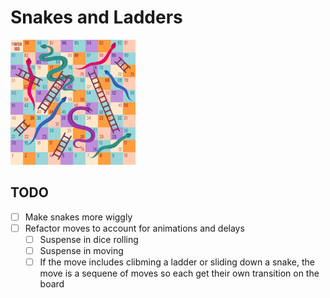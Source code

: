 # Snakes and Ladders

<img src="https://github.com/farskid/maropelleh/blob/main/public/poster.png" width="200" height="200" />

## TODO

- [ ] Make snakes more wiggly
- [ ] Refactor moves to account for animations and delays
  - [ ] Suspense in dice rolling
  - [ ] Suspense in moving
  - [ ] If the move includes clibming a ladder or sliding down a snake, the move is a sequene of moves so each get their own transition on the board 
